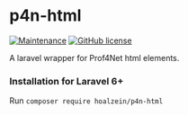 p4n-html
=======================
[![Maintenance](https://img.shields.io/badge/Maintained%3F-yes-green.svg)](https://GitHub.com/hoalzein/p4n-html.js/graphs/commit-activity)
[![GitHub license](https://img.shields.io/github/license/hoalzein/p4n-html.svg)](https://github.com/hoalzein/p4n-html/blob/master/LICENSE)

A laravel wrapper for Prof4Net html elements.


### Installation for Laravel 6+

Run `composer require hoalzein/p4n-html`
